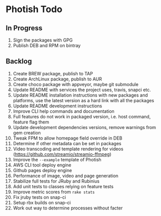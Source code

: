 # Photish Todo

## In Progress

1. Sign the packages with GPG
1. Publish DEB and RPM on bintray

## Backlog

1. Create BREW package, publish to TAP
1. Create ArchLinux package, publish to AUR
1. Create choco package with appveyor, maybe git submodule
1. Update README with services the project uses, travis, snapci etc.
1. Update README installation instructions with new packages and platforms, use
   the latest version as a hard link with all the packages
1. Update README development instructions
1. Improve CLI help commands and documentation
1. Full features do not work in packaged version, i.e. host command, feature
   flag them
1. Update development dependencies versions, remove warnings from gem creation
1. Tweak FPM to allow homepage field override in DEB
1. Determine if other metadata can be set in packages
1. Video transcoding and template rendering for videos
   (https://github.com/streamio/streamio-ffmpeg)
1. Improve the `--example` template of Photish
1. AWS CLI tool deploy engine
1. Github pages deploy engine
1. Performance of image, video and page generation
1. Stabilize full tests for JRuby and Rubinius
1. Add unit tests to classes relying on feature tests
1. Improve metric scores from `rake stats`
1. Fix jruby tests on snap-ci
1. Setup rbx builds on snap-ci
1. Work out way to determine processes without facter
